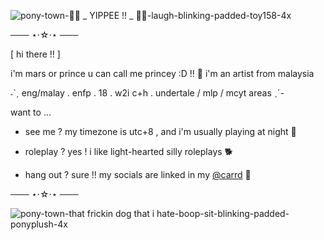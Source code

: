 
![pony-town-🍬🌈 _ YIPPEE !! _ 🍭🎉-laugh-blinking-padded-toy158-4x](https://github.com/user-attachments/assets/31c51a2c-b8c0-48fa-825d-e59a6fe68a93)


─── ⋆⋅☆⋅⋆ ───

[ hi there !! ]

i'm mars or prince u can call me princey :D !! 👑
i'm an artist from malaysia

˗ˋˏ eng/malay . enfp . 18 . 
w2i c+h . undertale / mlp / mcyt areas ˎˊ-


want to ...

  - see me ? my timezone is utc+8 , and i'm usually playing at night 🌃
  
   - roleplay ? yes ! i like light-hearted silly roleplays 🐕
    
   - hang out ? sure !! my socials are linked in my [@carrd](https://marsywarsy.carrd.co/) 🎊

─── ⋆⋅☆⋅⋆ ───

![pony-town-that frickin dog that i hate-boop-sit-blinking-padded-ponyplush-4x](https://github.com/user-attachments/assets/16a89f0e-33ea-42fc-b643-ac4c993ddb56)

